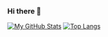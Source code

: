 ### Hi there 👋

<!--
**ahmadfadhil98/ahmadfadhil98** is a ✨ _special_ ✨ repository because its `README.md` (this file) appears on your GitHub profile.

Here are some ideas to get you started:

- 🔭 I’m currently working on ...
- 🌱 I’m currently learning ...
- 👯 I’m looking to collaborate on ...
- 🤔 I’m looking for help with ...
- 💬 Ask me about ...
- 📫 How to reach me: ...
- 😄 Pronouns: ...
- ⚡ Fun fact: ...
-->

[![My GitHub Stats](https://github-readme-stats.vercel.app/api/?username=ahmadfadhil98&count_private=true&theme=tokyonight&showicons=true)]()
[![Top Langs](https://github-readme-stats.vercel.app/api/top-langs/?username=ahmadfadhil98&layout=compact&langs_count=20&theme=tokyonight)]()



